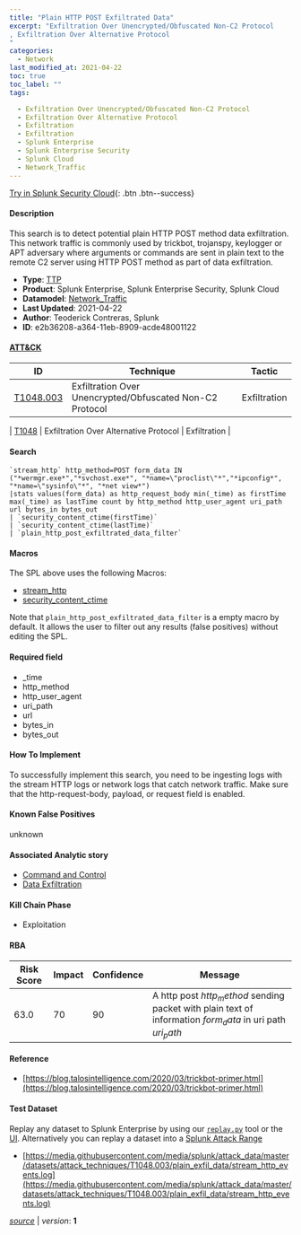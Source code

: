 ```yaml
---
title: "Plain HTTP POST Exfiltrated Data"
excerpt: "Exfiltration Over Unencrypted/Obfuscated Non-C2 Protocol
, Exfiltration Over Alternative Protocol
"
categories:
  - Network
last_modified_at: 2021-04-22
toc: true
toc_label: ""
tags:

  - Exfiltration Over Unencrypted/Obfuscated Non-C2 Protocol
  - Exfiltration Over Alternative Protocol
  - Exfiltration
  - Exfiltration
  - Splunk Enterprise
  - Splunk Enterprise Security
  - Splunk Cloud
  - Network_Traffic
---
```




[Try in Splunk Security Cloud](https://www.splunk.com/en_us/cyber-security.html){: .btn .btn--success}

#### Description

This search is to detect potential plain HTTP POST method data exfiltration. This network traffic is commonly used by trickbot, trojanspy, keylogger or APT adversary where arguments or commands are sent in plain text to the remote C2 server using HTTP POST method as part of data exfiltration.

- **Type**: [TTP](https://github.com/splunk/security_content/wiki/object-Analytic-Types)
- **Product**: Splunk Enterprise, Splunk Enterprise Security, Splunk Cloud
- **Datamodel**: [Network_Traffic](https://docs.splunk.com/Documentation/CIM/latest/User/NetworkTraffic)
- **Last Updated**: 2021-04-22
- **Author**: Teoderick Contreras, Splunk
- **ID**: e2b36208-a364-11eb-8909-acde48001122


#### [ATT&CK](https://attack.mitre.org/)

| ID             | Technique        |  Tactic             |
| -------------- | ---------------- |-------------------- |
| [T1048.003](https://attack.mitre.org/techniques/T1048/003/) | Exfiltration Over Unencrypted/Obfuscated Non-C2 Protocol | Exfiltration |

| [T1048](https://attack.mitre.org/techniques/T1048/) | Exfiltration Over Alternative Protocol | Exfiltration |

#### Search

```
`stream_http` http_method=POST form_data IN ("*wermgr.exe*","*svchost.exe*", "*name=\"proclist\"*","*ipconfig*", "*name=\"sysinfo\"*", "*net view*") 
|stats values(form_data) as http_request_body min(_time) as firstTime max(_time) as lastTime count by http_method http_user_agent uri_path url bytes_in bytes_out 
| `security_content_ctime(firstTime)` 
| `security_content_ctime(lastTime)` 
| `plain_http_post_exfiltrated_data_filter`
```

#### Macros
The SPL above uses the following Macros:
* [stream_http](https://github.com/splunk/security_content/blob/develop/macros/stream_http.yml)
* [security_content_ctime](https://github.com/splunk/security_content/blob/develop/macros/security_content_ctime.yml)

Note that `plain_http_post_exfiltrated_data_filter` is a empty macro by default. It allows the user to filter out any results (false positives) without editing the SPL.

#### Required field
* _time
* http_method
* http_user_agent
* uri_path
* url
* bytes_in
* bytes_out


#### How To Implement
To successfully implement this search, you need to be ingesting logs with the stream HTTP logs or network logs that catch network traffic. Make sure that the http-request-body, payload, or request field is enabled.

#### Known False Positives
unknown

#### Associated Analytic story
* [Command and Control](/stories/command_and_control)
* [Data Exfiltration](/stories/data_exfiltration)


#### Kill Chain Phase
* Exploitation



#### RBA

| Risk Score  | Impact      | Confidence   | Message      |
| ----------- | ----------- |--------------|--------------|
| 63.0 | 70 | 90 | A http post $http_method$ sending packet with plain text of information $form_data$ in uri path $uri_path$ |




#### Reference

* [https://blog.talosintelligence.com/2020/03/trickbot-primer.html](https://blog.talosintelligence.com/2020/03/trickbot-primer.html)



#### Test Dataset
Replay any dataset to Splunk Enterprise by using our [`replay.py`](https://github.com/splunk/attack_data#using-replaypy) tool or the [UI](https://github.com/splunk/attack_data#using-ui).
Alternatively you can replay a dataset into a [Splunk Attack Range](https://github.com/splunk/attack_range#replay-dumps-into-attack-range-splunk-server)


* [https://media.githubusercontent.com/media/splunk/attack_data/master/datasets/attack_techniques/T1048.003/plain_exfil_data/stream_http_events.log](https://media.githubusercontent.com/media/splunk/attack_data/master/datasets/attack_techniques/T1048.003/plain_exfil_data/stream_http_events.log)



[*source*](https://github.com/splunk/security_content/tree/develop/detections/network/plain_http_post_exfiltrated_data.yml) \| *version*: **1**